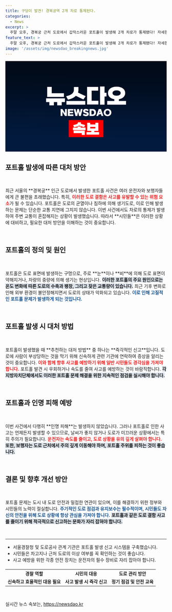 ```yaml
---
title: 구덩이 발견! 경복궁역 2개 차로 통제된다.
categories:
  - News
excerpt: >
  주말 오후, 경복궁 근처 도로에서 갑작스러운 포트홀이 발생해 2개 차로가 통제됐다! 자세한 상황과 복구 작업 현황을 알아보세요. 클릭하면 사고 현장을 살펴볼 수 있습니다!
feature_text: >
  주말 오후, 경복궁 근처 도로에서 갑작스러운 포트홀이 발생해 2개 차로가 통제됐다! 자세한 상황과 복구 작업 현황을 알아보세요. 클릭하면 사고 현장을 살펴볼 수 있습니다!
image: '/assets/img/newsdao_breakingnews.jpg'
---
```


<p><img src="/assets/img/newsdao_breakingnews.jpg" alt="pcversion 속보" /></p>

<h2 data-ke-size="size26">포트홀 발생에 따른 대처 방안</h2>

<p data-ke-size="size16">&nbsp;</p>

<p data-ke-size="size16">최근 서울의 **경복궁** 인근 도로에서 발생한 포트홀 사건은 여러 운전자와 보행자들에게 큰 불편을 초래했습니다. 특히, <b><span style="color: #ee2323;">이러한 도로 결함은 사고를 유발할 수 있는 위험 요소</span></b>가 될 수 있습니다. 포트홀은 도로의 균열이나 침하에 의해 생기도로, 이로 인해 발생하는 문제는 단순한 교통 지연에 그치지 않습니다. 이번 사건에서도 차로의 통제가 발생하여 주변 교통이 혼잡해지는 상황이 발생했습니다. 따라서 **시민들**은 이러한 상황에 대비하고, 필요한 대처 방안을 이해하는 것이 중요합니다. </p>

<p data-ke-size="size16">&nbsp;</p>

<h2 data-ke-size="size26">포트홀의 정의 및 원인</h2>

<p data-ke-size="size16">&nbsp;</p>

<p data-ke-size="size16">포트홀은 도로 표면에 발생하는 구멍으로, 주로 **눈**이나 **비**에 의해 도로 표면이 약해지거나, 차량의 중량에 의해 생기는 현상입니다. <b><span style="background-color: #21538527;">이러한 포트홀의 주요 원인으로는 온도 변화에 따른 도로의 수축과 팽창, 그리고 잦은 교통량이 있습니다.</span></b> 최근 기후 변화로 인해 외부 환경이 불안정해지면서 도로의 상태가 악화되고 있습니다. <b><span style="color: #1a5490;">이로 인해 고질적인 포트홀 문제가 발생하게 되는 것입니다.</span></b> </p>

<p data-ke-size="size16">&nbsp;</p>

<h2 data-ke-size="size26">포트홀 발생 시 대처 방법</h2>

<p data-ke-size="size16">&nbsp;</p>

<p data-ke-size="size16">포트홀이 발생했을 때 **추천하는 대처 방법** 중 하나는 **즉각적인 신고**입니다. 도로에 사람이 부상당하는 것을 막기 위해 신속하게 관련 기관에 연락하여 증상을 알리는 것이 중요합니다. <b><span style="color: #ee2323;">이와 함께 향후 사고를 예방하기 위해 일반 시민들도 경각심을 가져야 합니다.</span></b> 포트홀 발견 시 우회하거나 속도를 줄여 사고를 예방하는 것이 바람직합니다. <b><span style="background-color: #21538527;">각 지방자치단체에서도 이러한 포트홀 문제 해결을 위한 지속적인 점검을 실시해야 합니다.</span></b> </p>

<p data-ke-size="size16">&nbsp;</p>

<h2 data-ke-size="size26">포트홀과 인명 피해 예방</h2>

<p data-ke-size="size16">&nbsp;</p>

<p data-ke-size="size16">이번 사건에서 다행히 **인명 피해**는 발생하지 않았습니다. 그러나 포트홀로 인한 사고는 언제든지 발생할 수 있으므로, 날씨가 좋지 않거나 도로가 미끄러운 상황에서는 특히 주의가 필요합니다. <b><span style="color: #ee2323;">운전자는 속도를 줄이고, 도로 상황을 유의 깊게 살펴야 합니다.</span></b> <b><span style="background-color: #21538527;">또한, 보행자는 도로 근처에서 주의 깊게 이동해야 하며, 포트홀 주위를 피하는 것이 좋습니다.</span></b></p>

<p data-ke-size="size16">&nbsp;</p>

<h2 data-ke-size="size26">결론 및 향후 개선 방안</h2>

<p data-ke-size="size16">&nbsp;</p>

<p data-ke-size="size16">포트홀 문제는 도시 내 도로 안전과 밀접한 연관이 있으며, 이를 해결하기 위한 정부와 시민들의 노력이 절실합니다. <b><span style="color: #1a5490;">주기적인 도로 점검과 유지보수는 필수적이며, 시민들도 자신의 안전을 위해 도로 상황에 항상 관심을 가져야 합니다.</span></b> <b><span style="background-color: #21538527;">포트홀과 같은 도로 결함 사고를 줄이기 위해 적극적으로 신고하는 문화가 자리 잡혀야 합니다.</span></b></p>

<p data-ke-size="size16">&nbsp;</p>

<hr>

<ul>
<li>서울경찰청 및 도로공사 관계 기관은 포트홀 발생 신고 시스템을 구축했습니다.</li>
<li>시민들은 차고지나 근처 도로의 이상 여부를 꼭 확인하는 것이 좋습니다.</li>
<li>사고 예방을 위한 각종 안전 장치는 운전자의 필수 장비로 자리 잡아야 합니다.</li>
</ul>

<table style="width: 100%; border-collapse: collapse; margin-top: 20px;">
<tr>
<td style="text-align: center; height: 17px;"><b>경찰 역할</b></td>
<td style="text-align: center; height: 17px;"><b>시민의 대응</b></td>
<td style="text-align: center; height: 17px;"><b>도로 관리 방안</b></td>
</tr>
<tr>
<td style="text-align: center; height: 17px;"><b>신속하고 효율적인 대응 필요</b></td>
<td style="text-align: center; height: 17px;"><b>사고 발생 시 즉각 신고</b></td>
<td style="text-align: center; height: 17px;"><b>정기 점검 및 안전 교육</b></td>
</tr>
</table>

<p data-ke-size="size16">&nbsp;</p>
실시간 뉴스 속보는, <a href="https://newsdao.kr" rel="dofollow">https://newsdao.kr</a>



